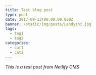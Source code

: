 ```yaml
---
title: Test blog post
type: post
date: 2017-09-13T00:00:00.000Z
banner: /static/img/posts/Landyshi.jpg
tags:
  - tag1
  - tag2
categories:
  - cat1
  - cat2
---
```

*This is a test post from Netlify CMS*

